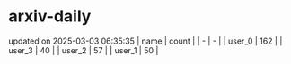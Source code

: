 # arxiv-daily
updated on 2025-03-03 06:35:35
| name | count |
| - | - |
| user_0 | 162 |
| user_3 | 40 |
| user_2 | 57 |
| user_1 | 50 |
